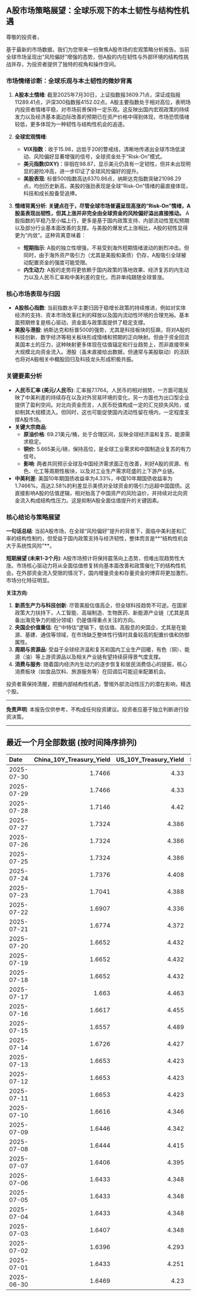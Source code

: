 ## A股市场策略展望：全球乐观下的本土韧性与结构性机遇

尊敬的投资者，

基于最新的市场数据，我们为您带来一份聚焦A股市场的宏观策略分析报告。当前全球市场呈现出“风险偏好”增强的态势，但A股的内在韧性与外部环境的结构性挑战并存，为投资者提供了独特的视角和操作空间。

### 市场情绪诊断：全球乐观与本土韧性的微妙背离

1.  **A股本土情绪**: 截至2025年7月30日，上证指数报3609.71点，深证成指报11289.41点，沪深300指数报4152.02点。A股主要指数处于相对高位，表明场内投资者情绪平稳，对市场前景保持一定乐观。这反映出国内宏观政策的持续发力以及经济基本面边际改善的预期已在资产价格中得到体现，市场恐慌情绪较低，更多体现为一种韧性与结构性机会的追逐。

2.  **全球宏观情绪**:
    *   **VIX指数**：收于15.98，远低于20的警戒线，清晰地传递出全球市场低波动、风险偏好显著增强的信号，全球资金处于“Risk-On”模式。
    *   **美元指数(DXY)**：徘徊在98.87，显示美元仍具有一定韧性，但并未出现明显的避险冲高，进一步印证了全球风险偏好的提升。
    *   **美股表现**: 标普500指数高达6370.86点，纳斯达克指数突破21098.29点，均创历史新高，美股的强劲表现是全球“Risk-On”情绪的最直接体现，科技和成长股备受追捧。

3.  **情绪背离分析**: **关键点在于，尽管全球市场普遍呈现高涨的“Risk-On”情绪，A股虽表现出韧性，但其上涨并非完全由全球资金的风险偏好溢出直接推动。** A股指数的平稳乃至小幅上行，更多是基于国内政策支持、内部流动性宽松预期以及部分行业基本面改善的支撑。与美股的爆发式上涨相比，A股的韧性显得更为“内敛”。这种背离意味着：
    *   **短期指示**: A股的独立性增强，不易受到海外短期情绪波动的剧烈冲击。但同时，由于海外资产吸引力（尤其是美股和美债）仍存，A股吸引全球被动配置资金的强度可能受限。
    *   **内生动力**: A股的走势将更依赖于国内政策的落地效果、经济复苏的内生动力以及人民币汇率和中美利差的变化，而非单纯跟随全球普涨。

### 核心市场表现与归因

*   **A股核心指数**: 当前指数水平主要归因于稳增长政策的持续推进，例如对实体经济的支持、资本市场改革红利的释放以及国内流动性环境的合理充裕。基本面预期修复是核心驱动，资金面与政策面提供了稳定支撑。
*   **美股与港股**: 纳斯达克和标普500的强势，尤其是科技板块的狂飙，将对A股的科技创新、数字经济等相关板块形成情绪和预期的正向映射。但由于资金回流美国本土的压力，这种映射更多体现在估值锚定和行业趋势上，而非直接带来大规模北向资金流入。港股（虽未直接给出数据，但通常与美股联动）的活跃也将对A股相关中概股回归及科技龙头形成积极共振。

### 关键要素分析

*   **人民币汇率 (美元/人民币)**: 汇率报7.1764。人民币的相对弱势，一方面可能反映了中美利差的持续存在以及对外贸易环境的变化，另一方面也为出口型企业提供了盈利空间。对北向资金而言，人民币贬值构成一定的汇兑损失风险，或抑制其大规模流入。但同时，这也可能促使国内流动性留在境内，一定程度支撑A股市场。
*   **关键大宗商品**:
    *   **原油价格**: 69.21美元/桶，处于合理区间，反映全球经济温和复苏，能源需求稳定。
    *   **铜价**: 5.665美元/磅，保持高位，是全球工业需求和中国制造业复苏的有力信号。
    *   **影响**: 两者共同预示全球及中国经济需求面正在改善，利好A股的资源、有色、化工等周期性板块，以及对工业生产需求旺盛的上下游产业链。
*   **中美利差**: 美国10年期国债收益率为4.33%，中国10年期国债收益率为1.7466%。高达2.58%的利差显示美债对全球资金的吸引力远超中国国债。这直接影响A股的估值逻辑，相对抬高了中国资产的风险溢价，并持续对北向资金流入构成结构性压力。这是抑制A股全面估值提升的关键因素。

### 核心结论与策略展望

**一句话总结**: 当前A股市场，在全球“风险偏好”提升的背景下，面临中美利差和汇率的结构性制约，但受益于国内政策支持与经济韧性，整体而言是**“结构性机会大于系统性风险”**。

**短期展望 (未来1-3个月)**: A股市场预计将保持震荡向上态势，但难出现趋势性大涨。市场核心驱动力将从全面估值修复转向基本面改善和政策催化下的结构性机会。在外部资金流入受限的情况下，国内增量资金和存量资金的博弈将更加激烈，市场分化特征明显。

**关注方向**:
1.  **新质生产力与科技创新**: 尽管美股估值高企，但全球科技趋势不可逆。在国家政策大力扶持下，人工智能、高端制造、生物医药、新能源产业链（尤其是具备出海竞争力的细分领域）仍是值得重点关注的方向。
2.  **央国企价值重估**: 在“中特估”逻辑下，低估值、高股息的央国企，尤其是在能源、基建、通信等领域，在市场缺乏整体性行情时具备较高的配置价值和防御属性。
3.  **周期与资源品**: 受益于全球经济温和复苏和国内工业生产回暖，有色（铜）、能源（油）等上游资源品以及相关产业链有望持续获得景气度支撑。
4.  **消费与服务**: 随着国内经济内生动力的逐步恢复和居民消费信心的提振，核心消费板块（如食品饮料、旅游服务等）在回调后可能迎来配置机会。

投资者需保持清醒，把握内部结构性机遇，警惕外部流动性压力的潜在影响，精选个股。

---
**免责声明**: 本报告仅供参考，不构成任何投资建议。投资者应基于独立判断进行投资决策。

---

## 最近一个月全部数据 (按时间降序排列)

| Date       |   China_10Y_Treasury_Yield |   US_10Y_Treasury_Yield |   Shanghai_Composite_Index |   CSI_300_Index |   Shenzhen_Component_Index |   GOLD_spot_price |   OIL_price |   ALUMINUM_future |   BTC_price |   USD_CNY_exchange_rate |   Commodity_Index_ETF |   US_Dollar_Index |   ETH_price |   LEAN_HOGS_future |   COPPER_future |   High_Yield_Bond_ETF |   LIVE_CATTLE_future |   GOLD_near_month_future |   NATURAL_GAS_future |   PLATINUM_future |   SILVER_future |   Long_Term_Treasury_ETF |   CORN_future |   SOYBEANS_future |   WHEAT_future |   SP500_close |   NASDAQ_close |   VIX_close |   GOLD_basis_spot_vs_near |
|:-----------|---------------------------:|------------------------:|---------------------------:|----------------:|---------------------------:|------------------:|------------:|------------------:|------------:|------------------------:|----------------------:|------------------:|------------:|-------------------:|----------------:|----------------------:|---------------------:|-------------------------:|---------------------:|------------------:|----------------:|-------------------------:|--------------:|------------------:|---------------:|--------------:|---------------:|------------:|--------------------------:|
| 2025-07-30 |                     1.7466 |                   4.33  |                    3609.71 |         4152.02 |                    11289.4 |            3328.5 |       69.21 |           2606.25 |      117908 |                  7.1764 |                 22.69 |            98.872 |     3788.38 |            107.1   |          5.665  |                80.5   |              229.5   |                   3385.6 |                3.073 |            1421.4 |          38.4   |                   87.32  |        411    |           1008.25 |         527.5  |       6370.86 |        21098.3 |       15.98 |                -57.1001   |
| 2025-07-29 |                     1.7466 |                   4.33  |                    3609.71 |         4152.02 |                    11289.4 |            3328.5 |       69.21 |           2606.25 |      119448 |                  7.1778 |                 22.69 |            98.872 |     3875.25 |            107.1   |          5.665  |                80.5   |              229.5   |                   3385.6 |                3.073 |            1421.4 |          38.4   |                   87.32  |        411    |           1008.25 |         527.5  |       6370.86 |        21098.3 |       15.98 |                -57.1001   |
| 2025-07-28 |                     1.7146 |                   4.42  |                    3597.94 |         4135.82 |                    11217.6 |            3309.1 |       66.71 |           2606.25 |      119448 |                  7.1535 |                 22.4  |            98.66  |     3875.25 |            108.525 |          5.595  |                80.45  |              227.875 |                   3310   |                2.988 |            1404.1 |          38.026 |                   85.87  |        393.75 |            988.75 |         538.5  |       6389.77 |        21178.6 |       15.03 |                 -0.899902 |
| 2025-07-27 |                     1.7324 |                   4.386 |                    3593.66 |         4127.16 |                    11168.1 |            3334   |       65.16 |           2546.5  |      119448 |                  7.1535 |                 22.17 |            97.65  |     3875.25 |            108.7   |          5.7635 |                80.49  |              226.475 |                   3335.6 |                3.11  |            1407.4 |          38.167 |                   86.43  |        399.5  |            998.75 |         538.25 |       6388.64 |        21108.3 |       14.93 |                 -1.6001   |
| 2025-07-26 |                     1.7324 |                   4.386 |                    3593.66 |         4127.16 |                    11168.1 |            3334   |       65.16 |           2546.5  |      117947 |                  7.1535 |                 22.17 |            97.65  |     3741.4  |            108.7   |          5.7635 |                80.49  |              226.475 |                   3335.6 |                3.11  |            1407.4 |          38.167 |                   86.43  |        399.5  |            998.75 |         538.25 |       6388.64 |        21108.3 |       14.93 |                 -1.6001   |
| 2025-07-25 |                     1.7324 |                   4.386 |                    3593.66 |         4127.16 |                    11168.1 |            3334   |       65.16 |           2546.5  |      117636 |                  7.1535 |                 22.17 |            97.65  |     3727.27 |            108.7   |          5.7635 |                80.49  |              226.475 |                   3335.6 |                3.11  |            1407.4 |          38.167 |                   86.43  |        399.5  |            998.75 |         538.25 |       6388.64 |        21108.3 |       14.93 |                 -1.6001   |
| 2025-07-24 |                     1.7376 |                   4.408 |                    3605.73 |         4149.04 |                    11193.1 |            3371   |       66.03 |           2564.25 |      118368 |                  7.1595 |                 22.4  |            97.38  |     3708.01 |            108.2   |          5.777  |                80.44  |              225.8   |                   3373.5 |                3.094 |            1424.6 |          39.021 |                   85.89  |        401.75 |           1004.25 |         541.5  |       6363.35 |        21058   |       15.39 |                 -2.5      |
| 2025-07-23 |                     1.7041 |                   4.388 |                    3582.3  |         4119.77 |                    11059   |            3394.1 |       65.25 |           2566.75 |      118755 |                  7.1743 |                 22.38 |            97.21  |     3629.7  |            108.475 |          5.795  |                80.54  |              227.025 |                   3397.6 |                3.077 |            1437.7 |          39.278 |                   86.04  |        398.5  |           1005.75 |         540.5  |       6358.91 |        21020   |       15.37 |                 -3.5      |
| 2025-07-22 |                     1.6907 |                   4.336 |                    3581.86 |         4118.96 |                    11099.8 |            3439.2 |       66.21 |           2584.25 |      119995 |                  7.1755 |                 22.44 |            97.39  |     3749.15 |            107.75  |          5.697  |                80.5   |              224.975 |                   3443.7 |                3.252 |            1465.5 |          39.32  |                   86.52  |        399.25 |           1010.25 |         549.5  |       6309.62 |        20892.7 |       16.5  |                 -4.5      |
| 2025-07-21 |                     1.6774 |                   4.372 |                    3559.79 |         4085.61 |                    11007.5 |            3401.9 |       67.2  |           2552    |      117440 |                  7.1777 |                 22.48 |            97.85  |     3763.37 |            107.35  |          5.6105 |                80.36  |              225.225 |                   3406.4 |                3.325 |            1477.7 |          39.101 |                   86     |        403.75 |           1015    |         542.25 |       6305.6  |        20974.2 |       16.65 |                 -4.5      |
| 2025-07-20 |                     1.6652 |                   4.432 |                    3534.48 |         4058.55 |                    10913.8 |            3353   |       67.34 |           2507.25 |      117301 |                  7.1832 |                 22.53 |            98.48  |     3759.47 |            106.475 |          5.578  |                80.25  |              223.55  |                   3358.3 |                3.565 |            1438.5 |          38.223 |                   85.24  |        408.5  |           1027.75 |         546.25 |       6296.79 |        20895.7 |       16.41 |                 -5.30005  |
| 2025-07-19 |                     1.6652 |                   4.432 |                    3534.48 |         4058.55 |                    10913.8 |            3353   |       67.34 |           2507.25 |      117940 |                  7.1832 |                 22.53 |            98.48  |     3595.27 |            106.475 |          5.578  |                80.25  |              223.55  |                   3358.3 |                3.565 |            1438.5 |          38.223 |                   85.24  |        408.5  |           1027.75 |         546.25 |       6296.79 |        20895.7 |       16.41 |                 -5.30005  |
| 2025-07-18 |                     1.6652 |                   4.432 |                    3534.48 |         4058.55 |                    10913.8 |            3353   |       67.34 |           2507.25 |      118003 |                  7.1832 |                 22.53 |            98.48  |     3549.02 |            106.475 |          5.578  |                80.25  |              223.55  |                   3358.3 |                3.565 |            1438.5 |          38.223 |                   85.24  |        408.5  |           1027.75 |         546.25 |       6296.79 |        20895.7 |       16.41 |                 -5.30005  |
| 2025-07-17 |                     1.663  |                   4.463 |                    3516.82 |         4034.49 |                    10873.6 |            3340.1 |       67.54 |           2428.75 |      119290 |                  7.1785 |                 22.49 |            98.73  |     3476.78 |            105.825 |          5.486  |                80.14  |              223.675 |                   3345.3 |                3.542 |            1454.4 |          38.056 |                   85.11  |        402    |           1021.5  |         533.5  |       6297.36 |        20885.7 |       16.52 |                 -5.19995  |
| 2025-07-16 |                     1.6617 |                   4.455 |                    3503.78 |         4007.2  |                    10720.8 |            3352.5 |       66.38 |           2433.25 |      118739 |                  7.1729 |                 22.31 |            98.39  |     3371.51 |            104.425 |          5.4965 |                80.06  |              223.9   |                   3359.1 |                3.551 |            1417.1 |          37.853 |                   85.13  |        405.25 |           1013.5  |         541.25 |       6263.7  |        20730.5 |       17.16 |                 -6.6001   |
| 2025-07-15 |                     1.6557 |                   4.489 |                    3505    |         4019.06 |                    10744.6 |            3329.8 |       66.52 |           2447.5  |      117777 |                  7.167  |                 22.28 |            98.62  |     3139.89 |            106.85  |          5.546  |                79.85  |              222.4   |                   3336.7 |                3.523 |            1395   |          37.834 |                   85.01  |        401.25 |            995    |         538    |       6243.76 |        20677.8 |       17.38 |                 -6.8999   |
| 2025-07-14 |                     1.6726 |                   4.427 |                    3519.65 |         4017.67 |                    10684.5 |            3351.5 |       66.98 |           2470.25 |      119850 |                  7.1681 |                 22.32 |            98.08  |     3013.35 |            106.7   |          5.515  |                80.09  |              219.35  |                   3359.1 |                3.466 |            1399.7 |          38.462 |                   85.61  |        412.75 |            997    |         534    |       6268.56 |        20640.3 |       17.2  |                 -7.6001   |
| 2025-07-13 |                     1.6653 |                   4.423 |                    3510.18 |         4014.81 |                    10696.1 |            3356   |       68.45 |           2491.25 |      119116 |                  7.1748 |                 22.51 |            97.85  |     2973.36 |            106.725 |          5.562  |                80.03  |              222.2   |                   3364   |                3.314 |            1452   |          38.676 |                   85.79  |        403    |           1004    |         540.75 |       6259.75 |        20585.5 |       16.4  |                 -8        |
| 2025-07-12 |                     1.6653 |                   4.423 |                    3510.18 |         4014.81 |                    10696.1 |            3356   |       68.45 |           2491.25 |      117435 |                  7.1748 |                 22.51 |            97.85  |     2942.91 |            106.725 |          5.562  |                80.03  |              222.2   |                   3364   |                3.314 |            1452   |          38.676 |                   85.79  |        403    |           1004    |         540.75 |       6259.75 |        20585.5 |       16.4  |                 -8        |
| 2025-07-11 |                     1.6653 |                   4.423 |                    3510.18 |         4014.81 |                    10696.1 |            3356   |       68.45 |           2491.25 |      117517 |                  7.1748 |                 22.51 |            97.85  |     2957.89 |            106.725 |          5.562  |                80.03  |              222.2   |                   3364   |                3.314 |            1452   |          38.676 |                   85.79  |        403    |           1004    |         540.75 |       6259.75 |        20585.5 |       16.4  |                 -8        |
| 2025-07-10 |                     1.6616 |                   4.346 |                    3509.68 |         4010.02 |                    10631.1 |            3317.4 |       66.57 |           2504.5  |      115987 |                  7.18   |                 22.22 |            97.65  |     2954.85 |            107.25  |          5.548  |                80.13  |              219.225 |                   3325.7 |                3.337 |            1394.9 |          37.038 |                   86.99  |        407.25 |           1012.5  |         550.25 |       6280.46 |        20630.7 |       15.78 |                 -8.30005  |
| 2025-07-09 |                     1.6446 |                   4.342 |                    3493.05 |         3991.4  |                    10581.8 |            3311.6 |       68.38 |           2486.25 |      111327 |                  7.1738 |                 22.29 |            97.47  |     2770.78 |            107.1   |          5.4435 |                80.21  |              219.775 |                   3321   |                3.214 |            1370.6 |          36.351 |                   86.93  |        412.5  |           1012.25 |         542.75 |       6263.26 |        20611.3 |       15.94 |                 -9.3999   |
| 2025-07-08 |                     1.6444 |                   4.415 |                    3497.48 |         3998.45 |                    10588.4 |            3307   |       68.33 |           2469.5  |      108950 |                  7.1744 |                 22.33 |            97.51  |     2615.51 |            106.975 |          5.645  |                79.99  |              219.975 |                   3316.9 |                3.34  |            1376.6 |          36.472 |                   86.03  |        411    |           1024.25 |         543    |       6225.52 |        20418.5 |       16.81 |                 -9.8999   |
| 2025-07-07 |                     1.6406 |                   4.395 |                    3473.13 |         3965.18 |                    10435.5 |            3332.2 |       67.93 |           2467.25 |      108300 |                  7.1649 |                 22.26 |            97.48  |     2543.01 |            106.95  |          4.9845 |                80.1   |              215.9   |                   3342.8 |                3.412 |            1361.8 |          36.615 |                   86.14  |        418    |           1031.75 |         539.75 |       6229.98 |        20412.5 |       17.79 |                -10.6001   |
| 2025-07-06 |                     1.6433 |                   4.348 |                    3472.32 |         3982.2  |                    10508.8 |            3332.5 |       66.5  |           2524.75 |      109232 |                  7.1649 |                 22.28 |            97.18  |     2571.24 |            107.975 |          5.0185 |                80.37  |              214.05  |                   3346.4 |                3.387 |            1382.5 |          36.775 |                   86.97  |        431.5  |           1056.25 |         547.75 |       6279.35 |        20601.1 |       16.38 |                -13.8999   |
| 2025-07-05 |                     1.6433 |                   4.348 |                    3472.32 |         3982.2  |                    10508.8 |            3332.5 |       66.5  |           2524.75 |      108231 |                  7.1649 |                 22.28 |            97.18  |     2517.28 |            107.975 |          5.0185 |                80.37  |              214.05  |                   3346.4 |                3.387 |            1382.5 |          36.775 |                   86.97  |        431.5  |           1056.25 |         547.75 |       6279.35 |        20601.1 |       16.38 |                -13.8999   |
| 2025-07-04 |                     1.6433 |                   4.348 |                    3472.32 |         3982.2  |                    10508.8 |            3332.5 |       66.5  |           2524.75 |      108034 |                  7.1649 |                 22.28 |            97.18  |     2508.52 |            107.975 |          5.0185 |                80.37  |              214.05  |                   3346.4 |                3.387 |            1382.5 |          36.775 |                   86.97  |        431.5  |           1056.25 |         547.75 |       6279.35 |        20601.1 |       16.38 |                -13.8999   |
| 2025-07-03 |                     1.6407 |                   4.348 |                    3461.15 |         3968.07 |                    10534.6 |            3331.6 |       67    |           2524.75 |      109648 |                  7.1649 |                 22.28 |            97.18  |     2591.01 |            107.975 |          5.097  |                80.37  |              214.05  |                   3342.9 |                3.409 |            1372   |          36.784 |                   86.97  |        431.5  |           1056.25 |         547.75 |       6279.35 |        20601.1 |       16.38 |                -11.2998   |
| 2025-07-02 |                     1.6396 |                   4.293 |                    3454.79 |         3943.69 |                    10412.6 |            3348   |       67.45 |           2530    |      108859 |                  7.1645 |                 22.29 |            96.78  |     2571.34 |            109.65  |          5.149  |                80.32  |              212.45  |                   3359.7 |                3.488 |            1421   |          36.426 |                   87.58  |        429.25 |           1050.5  |         556    |       6227.42 |        20393.1 |       16.64 |                -11.7      |
| 2025-07-01 |                     1.6433 |                   4.251 |                    3457.75 |         3942.76 |                    10476.3 |            3336.7 |       65.45 |           2518.25 |      105698 |                  7.1636 |                 21.93 |            96.82  |     2405.79 |            109     |          5.048  |                80.17  |              210.75  |                   3349.8 |                3.415 |            1345.9 |          36.082 |                   88.14  |        420    |           1024.75 |         537.25 |       6198.01 |        20202.9 |       16.83 |                -13.1001   |
| 2025-06-30 |                     1.6469 |                   4.23  |                    3444.43 |         3936.08 |                    10465.1 |            3294.4 |       65.11 |           2515.25 |      107135 |                  7.1721 |                 21.81 |            96.88  |     2486.46 |            110.1   |          5.03   |                80.271 |              225.875 |                   3307.7 |                3.456 |            1334   |          35.852 |                   87.922 |        420.5  |           1024.25 |         528.75 |       6204.95 |        20369.7 |       16.73 |                -13.3      |